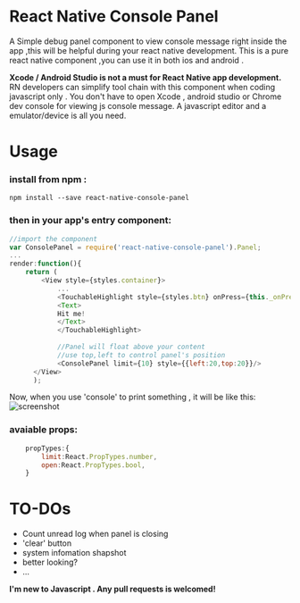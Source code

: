 # React Native Console Panel  
A Simple debug panel component to view console message right inside the app ,this will be helpful during your react native development.
This is a pure react native component ,you can use it in both ios and android .



**Xcode / Android Studio is not a must for React Native app development.**  
RN developers can simplify tool chain with this component when coding javascript only . You don't have to open Xcode , android studio or Chrome dev console for viewing js console message. A javascript editor and a emulator/device is all you need.

# Usage
### install from npm :  
`npm install --save react-native-console-panel`

### then in your app's entry component:  

```javascript
//import the component
var ConsolePanel = require('react-native-console-panel').Panel;
...
render:function(){
	return (
		<View style={styles.container}>
        	...
        	<TouchableHighlight style={styles.btn} onPress={this._onPressButton}>
          	<Text>
            Hit me!
          	</Text>
        	</TouchableHighlight>
        
        	//Panel will float above your content
        	//use top,left to control panel's position 
        	<ConsolePanel limit={10} style={{left:20,top:20}}/>
      </View>
      );
```
Now, when you use 'console' to print something , it will be like this:  
![screenshot](path/or/url/to.jpg )

### avaiable props:

```javascript
	propTypes:{
        limit:React.PropTypes.number,
        open:React.PropTypes.bool,
    }
```

# TO-DOs  
* Count unread log when panel is closing
* 'clear' button
* system infomation shapshot
* better looking?
* ...

**I'm new to Javascript . Any pull requests is welcomed!**
